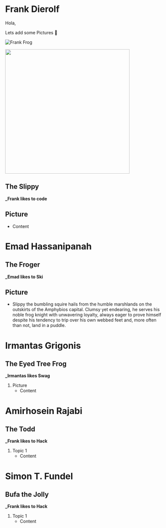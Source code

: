 # Frank Dierolf

Hola,  

Lets add some Pictures :tada:  

![Frank Frog](/assets/Frank_Slippy.png)

<img src="/assets/Frank_Slippy.png" width="400" height="400">


## **The Slippy**
**_Frank likes to code**
## Picture
  - Content

# Emad Hassanipanah
## **The Froger**
**_Emad likes to Ski**

## Picture 
  - Slippy the bumbling squire hails from the humble marshlands on the outskirts of the Amphybios capital. Clumsy yet endearing, he serves his noble frog knight with unwavering loyalty, always eager to prove himself despite his tendency to trip over his own webbed feet and, more often than not, land in a puddle.


  # Irmantas Grigonis
## **The Eyed Tree Frog**
**_Irmantas likes Swag**
1. Picture
   - Content

  # Amirhosein Rajabi
## **The Todd**
**_Frank likes to Hack**
1. Topic 1
   - Content

  # Simon T. Fundel
## **Bufa the Jolly**
**_Frank likes to Hack**
1. Topic 1
   - Content